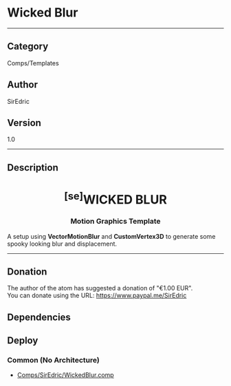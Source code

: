 # Wicked Blur
___

## Category
Comps/Templates

## Author
SirEdric

## Version
1.0

___

## Description
<h1 align="center"><sup>&#91;se&#93;</sup>WICKED BLUR</h1>

<h3 align="center">Motion Graphics Template</h3>

<p>A setup using <b>VectorMotionBlur</b> and <b>CustomVertex3D</b> to generate some spooky looking blur and displacement.</p>

___

## Donation
The author of the atom has suggested a donation of "€1.00 EUR".  
You can donate using the URL: <a href="https://www.paypal.me/SirEdric">https://www.paypal.me/SirEdric</a>
## Dependencies

## Deploy

### Common (No Architecture)

<ul>
<li><a href="https://gitlab.com/WeSuckLess/Reactor/-/blob/master/Atoms/com.SirEdric.WickedBlur/Comps/SirEdric/WickedBlur.comp?ref_type=heads">Comps/SirEdric/WickedBlur.comp</a></li>
</ul>
